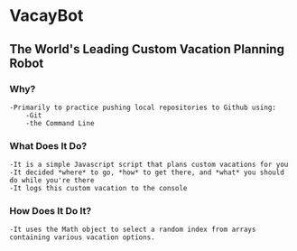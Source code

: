 # VacayBot
## The World's Leading Custom Vacation Planning Robot
### Why?
    -Primarily to practice pushing local repositories to Github using: 
        -Git
        -the Command Line
### What Does It Do?
    -It is a simple Javascript script that plans custom vacations for you 
    -It decided *where* to go, *how* to get there, and *what* you should do while you're there
    -It logs this custom vacation to the console
### How Does It Do It?
    -It uses the Math object to select a random index from arrays containing various vacation options.
